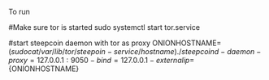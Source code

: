 To run

#Make sure tor is started
sudo systemctl start tor.service

#start steepcoin daemon with tor as proxy
ONIONHOSTNAME=$(sudo cat /var/lib/tor/steepoin-service/hostname)
./steepcoind -daemon -proxy=127.0.0.1:9050 -bind=127.0.0.1 -externalip=${ONIONHOSTNAME}
